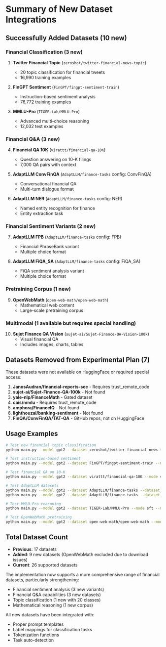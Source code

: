 # Summary of New Dataset Integrations

## Successfully Added Datasets (10 new)

### Financial Classification (3 new)
1. **Twitter Financial Topic** (`zeroshot/twitter-financial-news-topic`)
   - 20 topic classification for financial tweets
   - 16,990 training examples

2. **FinGPT Sentiment** (`FinGPT/fingpt-sentiment-train`)
   - Instruction-based sentiment analysis
   - 76,772 training examples

3. **MMLU-Pro** (`TIGER-Lab/MMLU-Pro`)
   - Advanced multi-choice reasoning
   - 12,032 test examples

### Financial Q&A (3 new)
4. **Financial QA 10K** (`virattt/financial-qa-10K`)
   - Question answering on 10-K filings
   - 7,000 QA pairs with context

5. **AdaptLLM ConvFinQA** (`AdaptLLM/finance-tasks` config: ConvFinQA)
   - Conversational financial QA
   - Multi-turn dialogue format

6. **AdaptLLM NER** (`AdaptLLM/finance-tasks` config: NER)
   - Named entity recognition for finance
   - Entity extraction task

### Financial Sentiment Variants (2 new)
7. **AdaptLLM FPB** (`AdaptLLM/finance-tasks` config: FPB)
   - Financial PhraseBank variant
   - Multiple choice format

8. **AdaptLLM FiQA_SA** (`AdaptLLM/finance-tasks` config: FiQA_SA)
   - FiQA sentiment analysis variant
   - Multiple choice format

### Pretraining Corpus (1 new)
9. **OpenWebMath** (`open-web-math/open-web-math`)
   - Mathematical web content
   - Large-scale pretraining corpus

### Multimodal (1 available but requires special handling)
10. **Sujet Finance QA Vision** (`sujet-ai/Sujet-Finance-QA-Vision-100k`)
    - Visual financial QA
    - Includes images, charts, tables

## Datasets Removed from Experimental Plan (7)

These datasets were not available on HuggingFace or required special access:

1. **JanosAudran/financial-reports-sec** - Requires trust_remote_code
2. **sujet-ai/Sujet-Finance-QA-100k** - Not found
3. **yale-nlp/FinanceMath** - Gated dataset
4. **cais/mmlu** - Requires trust_remote_code
5. **amphora/FinanceIQ** - Not found
6. **lighthouzai/banking-sentiment** - Not found
7. **FinQA/ConvFinQA/TAT-QA** - GitHub repos, not on HuggingFace

## Usage Examples

```bash
# Test new financial topic classification
python main.py --model gpt2 --dataset zeroshot/twitter-financial-news-topic --mode sft

# Test instruction-based sentiment
python main.py --model gpt2 --dataset FinGPT/fingpt-sentiment-train --mode sft

# Test financial QA on 10-K
python main.py --model gpt2 --dataset virattt/financial-qa-10K --mode sft --max_length 1024

# Test AdaptLLM datasets
python main.py --model gpt2 --dataset AdaptLLM/finance-tasks --dataset_config ConvFinQA --mode sft
python main.py --model gpt2 --dataset AdaptLLM/finance-tasks --dataset_config FPB --mode sft

# Test MMLU-Pro reasoning
python main.py --model gpt2 --dataset TIGER-Lab/MMLU-Pro --mode sft --max_length 512

# Test OpenWebMath pretraining
python main.py --model gpt2 --dataset open-web-math/open-web-math --mode pretrain --max_length 512
```

## Total Dataset Count

- **Previous**: 17 datasets
- **Added**: 9 new datasets (OpenWebMath excluded due to download issues)
- **Current**: 26 supported datasets

The implementation now supports a more comprehensive range of financial datasets, particularly strengthening:
- Financial sentiment analysis (3 new variants)
- Financial Q&A capabilities (3 new datasets)
- Topic classification (1 new with 20 classes)
- Mathematical reasoning (1 new corpus)

All new datasets have been integrated with:
- Proper prompt templates
- Label mappings for classification tasks
- Tokenization functions
- Task auto-detection